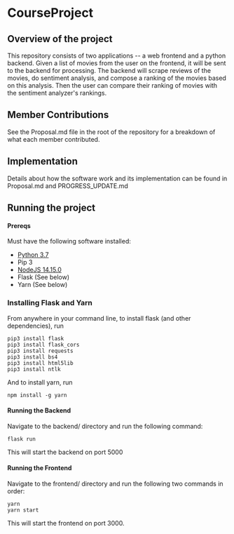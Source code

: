 # CourseProject
## Overview of the project
This repository consists of two applications -- a web frontend and a python backend. Given a list of movies from the user on the frontend, it will be sent to the backend for processing. The backend will scrape reviews of the movies, do sentiment analysis, and compose a ranking of the movies based on this analysis. Then the user can compare their ranking of movies with the sentiment analyzer's rankings.

## Member Contributions
See the Proposal.md file in the root of the repository for a breakdown of what each member contributed.

## Implementation
Details about how the software work and its implementation can be found in Proposal.md and PROGRESS_UPDATE.md

## Running the project
#### Prereqs
Must have the following software installed:
* [Python 3.7](https://www.python.org/downloads/release/python-379/)
* Pip 3
* [NodeJS 14.15.0](https://nodejs.org/download/release/v14.15.0/)
* Flask (See below)
* Yarn (See below)

### Installing Flask and Yarn
From anywhere in your command line, to install flask (and other dependencies), run
```
pip3 install flask
pip3 install flask_cors
pip3 install requests
pip3 install bs4
pip3 install html5lib
pip3 install ntlk
```
And to install yarn, run
```
npm install -g yarn
```

#### Running the Backend
Navigate to the backend/ directory and run the following command:
```
flask run
```
This will start the backend on port 5000

#### Running the Frontend
Navigate to the frontend/ directory and run the following two commands in order:
```
yarn
yarn start
```
This will start the frontend on port 3000.
